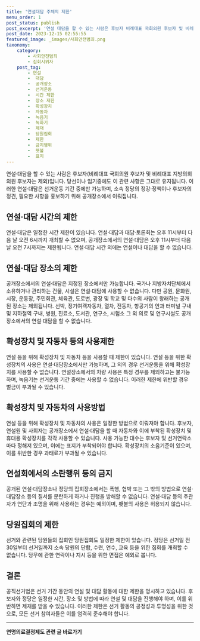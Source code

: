 ```yaml
---
title: '연설대담 주체의 제한'
menu_order: 1
post_status: publish
post_excerpt: '연설 대담을 할 수 있는 사람은 후보자 비례대표 국회의원 후보자 및 비례대표 지방의회의원 후보자는 제외 입니다. 당선이나 임기중에도 이 관련 사항은 그대로 유지됩니다. 이러한 연설 대담은 선거운동 기간 중에만 가능하며, 소속 정당의 정강 정책이나 후보자의 정견, 필요한 사항을 홍보하기 위해 공개장소에서 이뤄집니다.'
post_date: 2023-12-15 02:55:55
featured_image: _images/사회안전범죄.png
taxonomy:
    category:
        - 사회안전범죄
        - 집회시위자
    post_tag:
        - 연설
        -  대담
        -  공개장소
        -  선거운동
        -  시간 제한
        -  장소 제한
        -  확성장치
        -  자동차
        -  녹음기
        -  녹화기
        -  제재
        -  당원집회
        -  제한
        -  금지행위
        -  횃불
        -  표지
---
```



연설·대담을 할 수 있는 사람은 후보자(비례대표 국회의원 후보자 및 비례대표 지방의회의원 후보자는 제외)입니다. 당선이나 임기중에도 이 관련 사항은 그대로 유지됩니다. 이러한 연설·대담은 선거운동 기간 중에만 가능하며, 소속 정당의 정강·정책이나 후보자의 정견, 필요한 사항을 홍보하기 위해 공개장소에서 이뤄집니다. 

## 연설·대담 시간의 제한

연설·대담은 일정한 시간 제한이 있습니다. 연설·대담과 대담·토론회는 오후 11시부터 다음 날 오전 6시까지 개최할 수 없으며, 공개장소에서의 연설·대담은 오후 11시부터 다음 날 오전 7시까지는 제한됩니다. 연설·대담 시간 외에는 연설이나 대답을 할 수 없습니다.

## 연설·대담 장소의 제한

공개장소에서의 연설·대담은 지정된 장소에서만 가능합니다. 국가나 지방자치단체에서 소유하거나 관리하는 건물, 시설은 연설·대담에 사용할 수 없습니다. 다만 공원, 문화원, 시장, 운동장, 주민회관, 체육관, 도로변, 광장 및 학교 및 다수의 사람이 왕래하는 공개된 장소는 제외됩니다. 선박, 정기여객자동차, 열차, 전동차, 항공기의 안과 터미널 구내 및 지하철역 구내, 병원, 진료소, 도서관, 연구소, 시험소 그 외 의료 및 연구시설도 공개장소에서의 연설·대담을 할 수 없습니다.

## 확성장치 및 자동차 등의 사용제한

연설 등을 위해 확성장치 및 자동차 등을 사용할 때 제한이 있습니다. 연설 등을 위한 확성장치의 사용은 연설·대담장소에서만 가능하며, 그 외의 경우 선거운동을 위해 확성장치를 사용할 수 없습니다. 연설장소에서의 차량 사용은 특정 경우를 제외하고는 불가능하며, 녹음기는 선거운동 기간 중에는 사용할 수 없습니다. 이러한 제한에 위반할 경우 벌금이 부과될 수 있습니다.

## 확성장치 및 자동차의 사용방법

연설 등을 위해 확성장치 및 자동차의 사용은 일정한 방법으로 이뤄져야 합니다. 후보자, 연설원 및 사회자는 공개장소에서 연설·대담을 할 때 자동차와 이에 부착된 확성장치 및 휴대용 확성장치를 각각 사용할 수 있습니다. 사용 가능한 대수는 후보자 및 선거연락소마다 정해져 있으며, 이에는 표지가 부착되어야 합니다. 확성장치의 소음기준이 있으며, 이를 위반한 경우 과태료가 부과될 수 있습니다.

## 연설회에서의 소란행위 등의 금지

공개된 연설·대담장소나 정당의 집회장소에서는 폭행, 협박 또는 그 밖의 방법으로 연설·대담장소 등의 질서를 문란하게 하거나 진행을 방해할 수 없습니다. 연설·대담 등의 주관자가 연단과 조명을 위해 사용하는 경우는 예외이며, 횃불의 사용은 허용되지 않습니다.

## 당원집회의 제한

선거와 관련된 당원들의 집회인 당원집회도 일정한 제한이 있습니다. 정당은 선거일 전 30일부터 선거일까지 소속 당원의 단합, 수련, 연수, 교육 등을 위한 집회를 개최할 수 없습니다. 당무에 관한 연락이나 지시 등을 위한 면접은 예외로 봅니다.

## 결론

공직선거법은 선거 기간 동안의 연설 및 대담 활동에 대한 제한을 명시하고 있습니다. 후보자와 정당은 일정한 시간, 장소 및 방법에 따라 연설 및 대담을 진행해야 하며, 이를 위반하면 제재를 받을 수 있습니다. 이러한 제한은 선거 활동의 공정성과 투명성을 위한 것으로, 모든 선거 참여자들은 이를 엄격히 준수해야 합니다.
<!-- wp:separator -->
<hr class="wp-block-separator has-alpha-channel-opacity"/>
<!-- /wp:separator -->

<!-- wp:group {"backgroundColor":"base","layout":{"type":"constrained"}} -->
<div class="wp-block-group has-base-background-color has-background"><!-- wp:paragraph {"align":"center","fontSize":"medium"} -->
<p class="has-text-align-center has-large-font-size"><strong>연명의료결정제도 관련 글 바로가기</strong></p>
<!-- /wp:paragraph -->


<!-- wp:latest-posts
{"categories":[{"id":24517,"count":19,"description":"","link":"https://uknowlaw.com/category/%ec%97%b0%eb%aa%85%ec%9d%98%eb%a3%8c%ea%b2%b0%ec%a0%95%ec%a0%9c%eb%8f%84/","name":"연명의료결정제도","slug":"연명의료결정제도","taxonomy":"category","parent":0,"meta":[],"_links":{"self":[{"href":"https://uknowlaw.com/wp-json/wp/v2/categories/24517"}],"collection":[{"href":"https://uknowlaw.com/wp-json/wp/v2/categories"}],"about":[{"href":"https://uknowlaw.com/wp-json/wp/v2/taxonomies/category"}],"wp:post_type":[{"href":"https://uknowlaw.com/wp-json/wp/v2/posts?categories=24517"}],"curies":[{"name":"wp","href":"https://api.w.org/{rel}","templated":true}]}}],"postsToShow":100,"excerptLength":28,"postLayout":"grid","columns":2,"featuredImageAlign":"left","featuredImageSizeSlug":"large","fontSize":"small"} /--></div>
<!-- /wp:group -->
